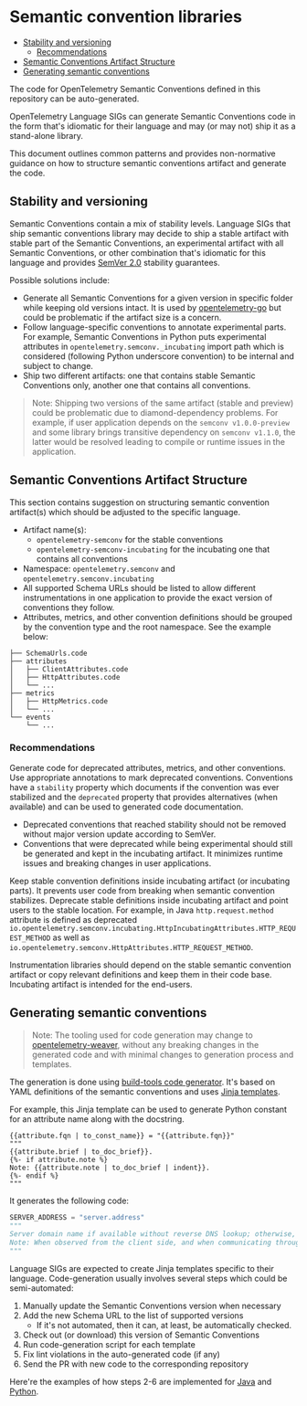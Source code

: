 # Semantic convention libraries

<!-- toc -->

- [Stability and versioning](#stability-and-versioning)
  - [Recommendations](#recommendations)
- [Semantic Conventions Artifact Structure](#semantic-conventions-artifact-structure)
- [Generating semantic conventions](#generating-semantic-conventions)

<!-- tocstop -->

The code for OpenTelemetry Semantic Conventions defined in this repository can be auto-generated.

OpenTelemetry Language SIGs can generate Semantic Conventions code in the form that's idiomatic for
their language and may (or may not) ship it as a stand-alone library.

This document outlines common patterns and provides non-normative guidance on how to structure semantic conventions artifact
and generate the code.

## Stability and versioning

Semantic Conventions contain a mix of stability levels.
Language SIGs that ship semantic conventions library may decide to ship a stable artifact with stable part of the Semantic Conventions, an experimental artifact with all Semantic Conventions, or other combination that's idiomatic for this language and provides [SemVer 2.0](https://semver.org/) stability guarantees.

Possible solutions include:

- Generate all Semantic Conventions for a given version in specific folder while keeping old versions intact. It is used by [opentelemetry-go](https://github.com/open-telemetry/opentelemetry-go/tree/main/semconv/) but could be problematic if the artifact size is a concern.
- Follow language-specific conventions to annotate experimental parts. For example, Semantic Conventions in Python puts experimental attributes in `opentelemetry.semconv._incubating` import path which is considered (following Python underscore convention) to be internal and subject to change.
- Ship two different artifacts: one that contains stable Semantic Conventions only, another one that contains all conventions.

> Note:
> Shipping two versions of the same artifact (stable and preview) could be problematic due to diamond-dependency problems.
> For example, if user application depends on the `semconv v1.0.0-preview` and some library brings transitive dependency on `semconv v1.1.0`, the latter would be resolved leading
> to compile or runtime issues in the application.

## Semantic Conventions Artifact Structure

This section contains suggestion on structuring semantic convention artifact(s) which should be adjusted to the specific language.

- Artifact name(s):
  - `opentelemetry-semconv` for the stable conventions
  - `opentelemetry-semconv-incubating` for the incubating one that contains all conventions
- Namespace: `opentelemetry.semconv` and `opentelemetry.semconv.incubating`
- All supported Schema URLs should be listed to allow different instrumentations in one application to provide the exact version of conventions they follow.
- Attributes, metrics, and other convention definitions should be grouped by the convention type and the root namespace. See the example below:

```
├── SchemaUrls.code
├── attributes
│   ├── ClientAttributes.code
│   ├── HttpAttributes.code
│   └── ...
├── metrics
│   ├── HttpMetrics.code
│   └── ...
└── events
    └── ...
```

### Recommendations

Generate code for deprecated attributes, metrics, and other conventions. Use appropriate annotations to mark deprecated conventions.
Conventions have a `stability` property which documents if the convention was ever stabilized and the `deprecated` property that
provides alternatives (when available) and can be used to generated code documentation.

- Deprecated conventions that reached stability should not be removed without major version update according to SemVer.
- Conventions that were deprecated while being experimental should still be generated and kept in the incubating artifact. It minimizes runtime issues
  and breaking changes in user applications.


Keep stable convention definitions inside incubating artifact (or incubating parts). It prevents user code from breaking when semantic convention stabilizes. Deprecate stable definitions inside incubating artifact and point users to the stable location.
For example, in Java `http.request.method` attribute is defined as deprecated `io.opentelemetry.semconv.incubating.HttpIncubatingAttributes.HTTP_REQUEST_METHOD` as well as `io.opentelemetry.semconv.HttpAttributes.HTTP_REQUEST_METHOD`.

Instrumentation libraries should depend on the stable semantic convention artifact or copy relevant definitions and keep them in their code base. Incubating artifact is intended for the end-users.

## Generating semantic conventions

> Note:
> The tooling used for code generation may change to [opentelemetry-weaver](https://github.com/open-telemetry/weaver),
> without any breaking changes in the generated code and with minimal changes to generation process and templates.

The generation is done using [build-tools code generator](https://github.com/open-telemetry/build-tools/blob/main/semantic-conventions/README.md#code-generator).
It's based on YAML definitions of the semantic conventions and uses [Jinja templates](https://palletsprojects.com/p/jinja/).

For example, this Jinja template can be used to generate Python constant for an attribute name along with the docstring.

```jinja
{{attribute.fqn | to_const_name}} = "{{attribute.fqn}}"
"""
{{attribute.brief | to_doc_brief}}.
{%- if attribute.note %}
Note: {{attribute.note | to_doc_brief | indent}}.
{%- endif %}
"""
```

It generates the following code:

```python
SERVER_ADDRESS = "server.address"
"""
Server domain name if available without reverse DNS lookup; otherwise, IP address or Unix domain socket name.
Note: When observed from the client side, and when communicating through an intermediary, `server.address` SHOULD represent the server address behind any intermediaries, for example proxies, if it's available.
"""
```

Language SIGs are expected to create Jinja templates specific to their language.
Code-generation usually involves several steps which could be semi-automated:

1. Manually update the Semantic Conventions version when necessary
2. Add the new Schema URL to the list of supported versions
   - If it's not automated, then it can, at least, be automatically checked.
3. Check out (or download) this version of Semantic Conventions
4. Run code-generation script for each template
5. Fix lint violations in the auto-generated code (if any)
6. Send the PR with new code to the corresponding repository

Here're the examples of how steps 2-6 are implemented for [Java](https://github.com/open-telemetry/semantic-conventions-java/blob/7da24068eea69dff11a78d59750b115dc4c5854d/build.gradle.kts#L55-L137) and [Python](https://github.com/open-telemetry/opentelemetry-python/blob/23f67971a4c147b8586c3fe6a68c9cfb0f5d7362/scripts/semconv/generate.sh).